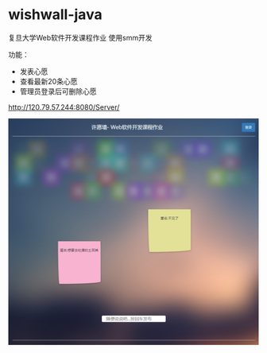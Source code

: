 # wishwall-java


复旦大学Web软件开发课程作业 使用smm开发

功能：
- 发表心愿
- 查看最新20条心愿
- 管理员登录后可删除心愿



http://120.79.57.244:8080/Server/

![](3.png)
